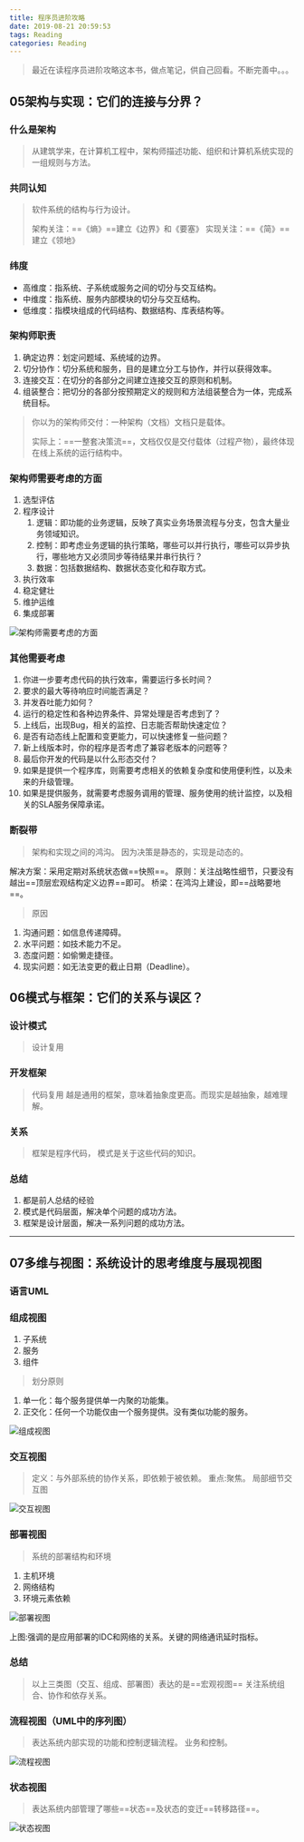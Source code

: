 ```yaml
---
title: 程序员进阶攻略
date: 2019-08-21 20:59:53
tags: Reading
categories: Reading
---
```

 
<!--# 程序员进阶攻略-->

> 最近在读程序员进阶攻略这本书，做点笔记，供自己回看。不断完善中。。。


## 05架构与实现：它们的连接与分界？
### 什么是架构
> 从建筑学来，在计算机工程中，架构师描述功能、组织和计算机系统实现的一组规则与方法。

### 共同认知
> 软件系统的结构与行为设计。
> 
> 架构关注：==《熵》==建立《边界》和《要塞》
> 实现关注：==《简》==建立《领地》

### 纬度
* 高维度：指系统、子系统或服务之间的切分与交互结构。
* 中维度：指系统、服务内部模块的切分与交互结构。
* 低维度：指模块组成的代码结构、数据结构、库表结构等。

### 架构师职责
1. 确定边界：划定问题域、系统域的边界。
2. 切分协作：切分系统和服务，目的是建立分工与协作，并行以获得效率。
3. 连接交互：在切分的各部分之间建立连接交互的原则和机制。
4. 组装整合：把切分的各部分按预期定义的规则和方法组装整合为一体，完成系统目标。

>你以为的架构师交付：一种架构（文档）文档只是载体。
>
>实际上：==一整套决策流==，文档仅仅是交付载体（过程产物），最终体现在线上系统的运行结构中。

<!--more-->

### 架构师需要考虑的方面
1. 选型评估
2. 程序设计
    1. 逻辑：即功能的业务逻辑，反映了真实业务场景流程与分支，包含大量业务领域知识。
    2. 控制：即考虑业务逻辑的执行策略，哪些可以并行执行，哪些可以异步执行，哪些地方又必须同步等待结果并串行执行？
    3. 数据：包括数据结构、数据状态变化和存取方式。
3. 执行效率
4. 稳定健壮 
5. 维护运维
6. 集成部署

![架构师需要考虑的方面](/Reading-程序员进阶攻略/架构师需要考虑的方面.jpg)




### 其他需要考虑
1. 你进一步要考虑代码的执行效率，需要运行多长时间？
2. 要求的最大等待响应时间能否满足？
3. 并发吞吐能力如何？
4. 运行的稳定性和各种边界条件、异常处理是否考虑到了？
5. 上线后，出现Bug，相关的监控、日志能否帮助快速定位？
6. 是否有动态线上配置和变更能力，可以快速修复一些问题？
7. 新上线版本时，你的程序是否考虑了兼容老版本的问题等？
8. 最后你开发的代码是以什么形态交付？
9. 如果是提供一个程序库，则需要考虑相关的依赖复杂度和使用便利性，以及未来的升级管理。
10. 如果是提供服务，就需要考虑服务调用的管理、服务使用的统计监控，以及相关的SLA服务保障承诺。

### 断裂带
>架构和实现之间的鸿沟。
>因为决策是静态的，实现是动态的。

解决方案：采用定期对系统状态做==快照==。
原则：关注战略性细节，只要没有越出==顶层宏观结构定义边界==即可。
桥梁：在鸿沟上建设，即==战略要地==。

>原因
1. 沟通问题：如信息传递障碍。
2. 水平问题：如技术能力不足。
3. 态度问题：如偷懒走捷径。
4. 现实问题：如无法变更的截止日期（Deadline）。


## 06模式与框架：它们的关系与误区？
### 设计模式
>设计复用

### 开发框架
>代码复用
越是通用的框架，意味着抽象度更高。而现实是越抽象，越难理解。

### 关系
>框架是程序代码，
>模式是关于这些代码的知识。

### 总结
1. 都是前人总结的经验
2. 模式是代码层面，解决单个问题的成功方法。
3. 框架是设计层面，解决一系列问题的成功方法。


---------
## 07多维与视图：系统设计的思考维度与展现视图
### 语言UML
### 组成视图
1. 子系统
2. 服务
3. 组件

>划分原则
1. 单一化：每个服务提供单一内聚的功能集。
2. 正交化：任何一个功能仅由一个服务提供。没有类似功能的服务。

![组成视图](/Reading-程序员进阶攻略/组成视图.jpg)

### 交互视图
>定义：与外部系统的协作关系，即依赖于被依赖。
重点:聚焦。
局部细节交互图

![交互视图](/Reading-程序员进阶攻略/交互视图.jpg)

### 部署视图
>系统的部署结构和环境
1. 主机环境
2. 网络结构
3. 环境元素依赖

![部署视图](/Reading-程序员进阶攻略/部署视图.jpg)
 
上图:强调的是应用部署的IDC和网络的关系。关键的网络通讯延时指标。

### 总结
>以上三类图（交互、组成、部署图）表达的是==宏观视图==
关注系统组合、协作和依存关系。

### 流程视图（UML中的序列图）
>表达系统内部实现的功能和控制逻辑流程。 
>业务和控制。

![流程视图](/Reading-程序员进阶攻略/流程视图.jpg)

### 状态视图 
>表达系统内部管理了哪些==状态==及状态的变迁==转移路径==。

![状态视图](/Reading-程序员进阶攻略/状态视图.jpg)



